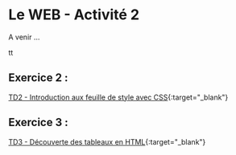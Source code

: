 # Le WEB - Activité 2

A venir ...

tt
## Exercice 2 :
[TD2 - Introduction aux feuille de style avec CSS](./ressources/Act2-feuille-de-style-CSS.pdf){:target="_blank"}   

## Exercice 3 : 
[TD3 - Découverte des tableaux en HTML](./ressources/Act3-HTML-tableau.pdf){:target="_blank"}  